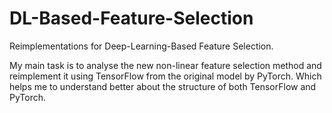 # DL-Based-Feature-Selection

Reimplementations for Deep-Learning-Based Feature Selection.

My main task is to analyse the new non-linear feature selection method and reimplement it using TensorFlow from the original model by PyTorch. Which helps me to understand better about the structure of both TensorFlow and PyTorch.




